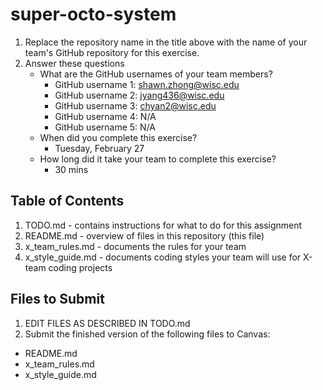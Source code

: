 # super-octo-system

1. Replace the repository name in the title above with the name of your team's GitHub repository for this exercise.
2. Answer these questions
   * What are the GitHub usernames of your team members?
       * GitHub username 1: shawn.zhong@wisc.edu
       * GitHub username 2: jyang436@wisc.edu
       * GitHub username 3: chyan2@wisc.edu
       * GitHub username 4: N/A
       * GitHub username 5: N/A
   * When did you complete this exercise? 
       * Tuesday, February 27
   * How long did it take your team to complete this exercise? 
       * 30 mins

## Table of Contents

1. TODO.md - contains instructions for what to do for this assignment
2. README.md - overview of files in this repository (this file)
3. x_team_rules.md - documents the rules for your team
4. x_style_guide.md - documents coding styles your team will use for X-team coding projects

## Files to Submit

1. EDIT FILES AS DESCRIBED IN TODO.md
2. Submit the finished version of the following files to Canvas:

* README.md
* x_team_rules.md
* x_style_guide.md
